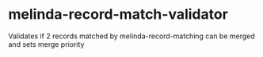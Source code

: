 # melinda-record-match-validator
Validates if 2 records matched by melinda-record-matching can be merged and sets merge priority
